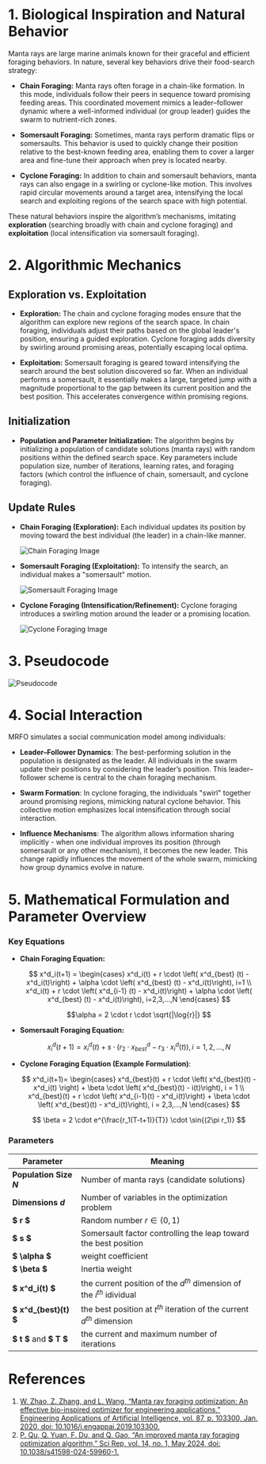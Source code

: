 # 1. Biological Inspiration and Natural Behavior

Manta rays are large marine animals known for their graceful and efficient foraging behaviors. In nature, several key behaviors drive their food-search strategy:

- **Chain Foraging:** Manta rays often forage in a chain-like formation. In this mode, individuals follow their peers in sequence toward promising feeding areas. This coordinated movement mimics a leader–follower dynamic where a well-informed individual (or group leader) guides the swarm to nutrient-rich zones.


- **Somersault Foraging:** Sometimes, manta rays perform dramatic flips or somersaults. This behavior is used to quickly change their position relative to the best-known feeding area, enabling them to cover a larger area and fine-tune their approach when prey is located nearby.


- **Cyclone Foraging:** In addition to chain and somersault behaviors, manta rays can also engage in a swirling or cyclone-like motion. This involves rapid circular movements around a target area, intensifying the local search and exploiting regions of the search space with high potential.

These natural behaviors inspire the algorithm’s mechanisms, imitating **exploration** (searching broadly with chain and cyclone foraging) and **exploitation** (local intensification via somersault foraging).

# 2. Algorithmic Mechanics

## Exploration vs. Exploitation

- **Exploration:**
The chain and cyclone foraging modes ensure that the algorithm can explore new regions of the search space. In chain foraging, individuals adjust their paths based on the global leader's position, ensuring a guided exploration. Cyclone foraging adds diversity by swirling around promising areas, potentially escaping local optima.


- **Exploitation:**
Somersault foraging is geared toward intensifying the search around the best solution discovered so far. When an individual performs a somersault, it essentially makes a large, targeted jump with a magnitude proportional to the gap between its current position and the best position. This accelerates convergence within promising regions.

## Initialization

- **Population and Parameter Initialization:**
The algorithm begins by initializing a population of candidate solutions (manta rays) with random positions within the defined search space. Key parameters include population size, number of iterations, learning rates, and foraging factors (which control the influence of chain, somersault, and cyclone foraging).

## Update Rules

- **Chain Foraging (Exploration):** Each individual updates its position by moving toward the best individual (the leader) in a chain-like manner.

  ![Chain Foraging Image](https://media.springernature.com/full/springer-static/image/art%3A10.1038%2Fs41598-024-59960-1/MediaObjects/41598_2024_59960_Fig2_HTML.png?as=webp)

- **Somersault Foraging (Exploitation):** To intensify the search, an individual makes a "somersault" motion.

  ![Somersault Foraging Image](https://media.springernature.com/lw685/springer-static/image/art%3A10.1038%2Fs41598-024-59960-1/MediaObjects/41598_2024_59960_Fig4_HTML.png?as=webp)

- **Cyclone Foraging (Intensification/Refinement):** Cyclone foraging introduces a swirling motion around the leader or a promising location.

  ![Cyclone Foraging Image](https://media.springernature.com/full/springer-static/image/art%3A10.1038%2Fs41598-024-59960-1/MediaObjects/41598_2024_59960_Fig3_HTML.png?as=webp)

# 3. Pseudocode

![Pseudocode](https://media.springernature.com/lw685/springer-static/image/art%3A10.1038%2Fs41598-024-59960-1/MediaObjects/41598_2024_59960_Figa_HTML.png)

# 4. Social Interaction

MRFO simulates a social communication model among individuals:

- **Leader–Follower Dynamics**: The best-performing solution in the population is designated as the leader. All individuals in the swarm update their positions by considering the leader’s position. This leader–follower scheme is central to the chain foraging mechanism.


- **Swarm Formation**: In cyclone foraging, the individuals "swirl" together around promising regions, mimicking natural cyclone behavior. This collective motion emphasizes local intensification through social interaction.


- **Influence Mechanisms**: The algorithm allows information sharing implicitly - when one individual improves its position (through somersault or any other mechanism), it becomes the new leader. This change rapidly influences the movement of the whole swarm, mimicking how group dynamics evolve in nature.

# 5. Mathematical Formulation and Parameter Overview

### Key Equations

- **Chain Foraging Equation:**  
  
  $$
  x^d_i(t+1) = \begin{cases} 
  x^d_i(t) + r \cdot \left( x^d_{best} (t) - x^d_i(t)\right) + \alpha \cdot \left( x^d_{best} (t) - x^d_i(t)\right), i=1 \\
  x^d_i(t) + r \cdot \left( x^d_{i-1} (t) - x^d_i(t)\right) + \alpha \cdot \left( x^d_{best} (t) - x^d_i(t)\right), i=2,3,...,N
  \end{cases}
  $$

  $$\alpha = 2 \cdot r \cdot \sqrt{|\log{r}|} $$

- **Somersault Foraging Equation:**

  $$
  x^d_i(t + 1) = x^d_i(t) + s \cdot \left( r_2 \cdot x^d_{best} - r_3 \cdot x^d_i(t)\right), i=1,2,...,N 
  $$

- **Cyclone Foraging Equation (Example Formulation)**:

  $$ 
  x^d_i(t+1)= \begin{cases}
  x^d_{best}(t) + r \cdot \left( x^d_{best}(t) - x^d_i(t) \right) + \beta \cdot \left( x^d_{best}(t) - i(t)\right), i = 1 \\
  x^d_{best}(t) + r \cdot \left( x^d_{i-1}(t) - x^d_i(t)\right) + \beta \cdot \left( x^d_{best}(t) - x^d_i(t)\right), i = 2,3,...,N
  \end{cases}
  $$

  $$ \beta = 2 \cdot e^{\frac{r_1(T-t+1)}{T}} \cdot \sin{(2\pi r_1)} $$

### Parameters

| Parameter                         | Meaning                                                                   |  
|-----------------------------------|---------------------------------------------------------------------------|  
| <b> Population Size $N$ </b>      | Number of manta rays (candidate solutions)                                |  
| <b> Dimensions $d$ </b>           | Number of variables in the optimization problem                           |
| <b> $ r $ </b>                    | Random number $r\in(0,1)$                                                 |  
| <b> $ s $ </b>                    | Somersault factor controlling the leap toward the best position                                      |  
| <b> $ \alpha $ </b>               | weight coefficient                                                        |
| <b> $ \beta $ </b>                | Inertia weight                                                            |
| <b> $ x^d_i(t) $ </b>             | the current position of the $d^{th}$ dimension of the $i^{th}$ idividual  |
| <b> $ x^d_{best}(t) $ </b>        | the best position at $t^{th}$ iteration of the current $d^{th}$ dimension |
| <b> $ t $ </b> and <b> $ T $ </b> | the current and maximum number of iterations                                                                         |

# References

1. [W. Zhao, Z. Zhang, and L. Wang, “Manta ray foraging optimization: An effective bio-inspired optimizer for engineering applications,” Engineering Applications of Artificial Intelligence, vol. 87, p. 103300, Jan. 2020, doi: 10.1016/j.engappai.2019.103300. ](https://doi.org/10.1016/j.engappai.2019.103300)
2. [P. Qu, Q. Yuan, F. Du, and Q. Gao, “An improved manta ray foraging optimization algorithm,” Sci Rep, vol. 14, no. 1, May 2024, doi: 10.1038/s41598-024-59960-1. ](https://doi.org/10.1038/s41598-024-59960-1)